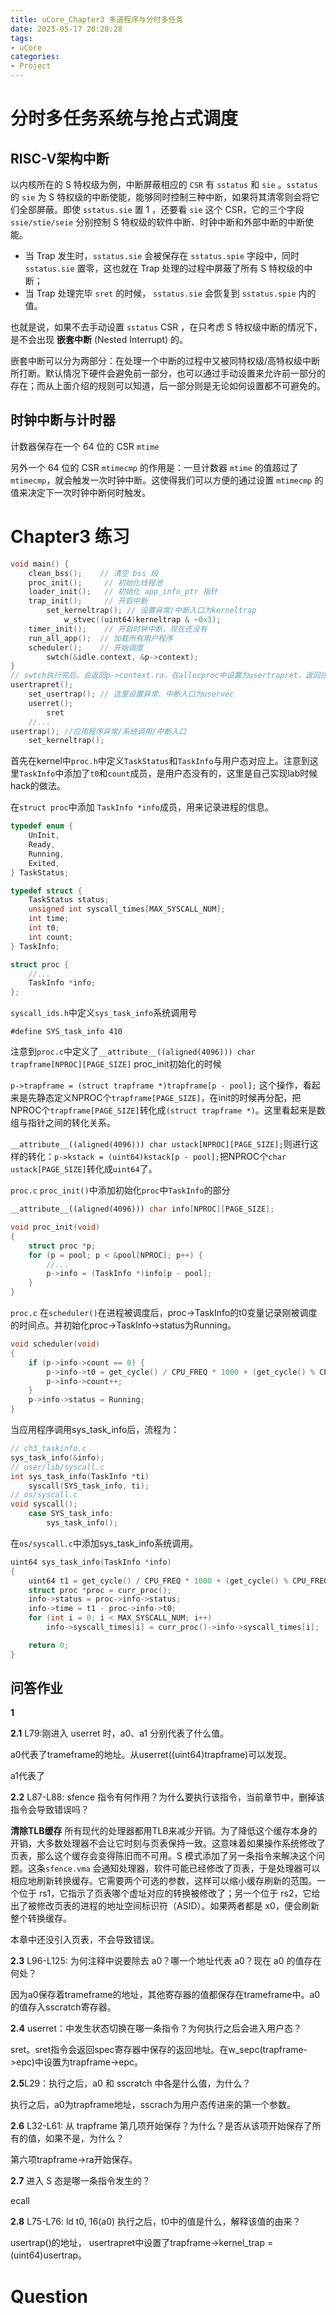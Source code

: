 ```yaml
---
title: uCore_Chapter3 多道程序与分时多任务
date: 2023-05-17 20:20:28
tags:
- uCore
categories:
- Project
---
```


# 分时多任务系统与抢占式调度

## RISC-V架构中断

以内核所在的 S 特权级为例，中断屏蔽相应的 `CSR` 有 `sstatus` 和 `sie` 。`sstatus` 的 `sie` 为 S 特权级的中断使能，能够同时控制三种中断，如果将其清零则会将它们全部屏蔽。即使 `sstatus.sie` 置 1 ，还要看 `sie` 这个 CSR，它的三个字段 `ssie/stie/seie` 分别控制 S 特权级的软件中断、时钟中断和外部中断的中断使能。

- 当 Trap 发生时，`sstatus.sie` 会被保存在 `sstatus.spie` 字段中，同时 `sstatus.sie` 置零，这也就在 Trap 处理的过程中屏蔽了所有 S 特权级的中断；
- 当 Trap 处理完毕 `sret` 的时候， `sstatus.sie` 会恢复到 `sstatus.spie` 内的值。

也就是说，如果不去手动设置 `sstatus` CSR ，在只考虑 S 特权级中断的情况下，是不会出现 **嵌套中断** (Nested Interrupt) 的。

嵌套中断可以分为两部分：在处理一个中断的过程中又被同特权级/高特权级中断所打断。默认情况下硬件会避免前一部分，也可以通过手动设置来允许前一部分的存在；而从上面介绍的规则可以知道，后一部分则是无论如何设置都不可避免的。

## 时钟中断与计时器

计数器保存在一个 64 位的 CSR `mtime`

另外一个 64 位的 CSR `mtimecmp` 的作用是：一旦计数器 `mtime` 的值超过了 `mtimecmp`，就会触发一次时钟中断。这使得我们可以方便的通过设置 `mtimecmp` 的值来决定下一次时钟中断何时触发。

# Chapter3 练习

```c++
void main() {
    clean_bss();    // 清空 bss 段    
    proc_init();     // 初始化线程池
    loader_init();   // 初始化 app_info_ptr 指针
    trap_init();     // 开启中断
    	set_kerneltrap(); // 设置异常/中断入口为kerneltrap
    		w_stvec((uint64)kerneltrap & ~0x3);
    timer_init();    // 开启时钟中断，现在还没有
    run_all_app();  // 加载所有用户程序
    scheduler();    // 开始调度
    	swtch(&idle.context, &p->context);
}
// swtch执行完后，会返回p->context.ra，在allocproc中设置为usertrapret，返回应用态
usertrapret();
	set_usertrap(); // 这里设置异常、中断入口为uservec
	userret();
		sret
    //...
usertrap(); //应用程序异常/系统调用/中断入口
	set_kerneltrap();
```

首先在kernel中`proc.h`中定义`TaskStatus`和`TaskInfo`与用户态对应上。注意到这里`TaskInfo`中添加了`t0`和`count`成员，是用户态没有的，这里是自己实现lab时候hack的做法。

在`struct proc`中添加 `TaskInfo *info`成员，用来记录进程的信息。

```c++
typedef enum {
	UnInit,
	Ready,
	Running,
	Exited,
} TaskStatus;

typedef struct {
	TaskStatus status;
	unsigned int syscall_times[MAX_SYSCALL_NUM];
	int time;
	int t0;
	int count;
} TaskInfo;

struct proc {
	//...
	TaskInfo *info;
};
```

`syscall_ids.h`中定义`sys_task_info`系统调用号

`#define SYS_task_info 410`

注意到`proc.c`中定义了`__attribute__((aligned(4096))) char trapframe[NPROC][PAGE_SIZE]` proc_init初始化的时候

`p->trapframe = (struct trapframe *)trapframe[p - pool];` 这个操作，看起来是先静态定义NPROC个`trapframe[PAGE_SIZE]`，在init的时候再分配，把NPROC个`trapframe[PAGE_SIZE]`转化成`(struct trapframe *)`。这里看起来是数组与指针之间的转化关系。

`__attribute__((aligned(4096))) char ustack[NPROC][PAGE_SIZE];`则进行这样的转化：`p->kstack = (uint64)kstack[p - pool];`把NPROC个`char ustack[PAGE_SIZE]`转化成`uint64`了。

`proc.c` `proc_init()`中添加初始化`proc`中`TaskInfo`的部分

```c++
__attribute__((aligned(4096))) char info[NPROC][PAGE_SIZE];

void proc_init(void)
{
	struct proc *p;
	for (p = pool; p < &pool[NPROC]; p++) {
		//...
		p->info = (TaskInfo *)info[p - pool];
	}
}
```

`proc.c` 在`scheduler()`在进程被调度后，proc->TaskInfo的t0变量记录刚被调度的时间点。并初始化proc->TaskInfo->status为Running。

```c++
void scheduler(void)
{
    if (p->info->count == 0) {
        p->info->t0 = get_cycle() / CPU_FREQ * 1000 + (get_cycle() % CPU_FREQ) * 1000 / CPU_FREQ; //前面是s转化成ms，后面是余下的ms
        p->info->count++;
    }
    p->info->status = Running;
}
```

当应用程序调用sys_task_info后，流程为：

```c++
// ch3_taskinfo.c
sys_task_info(&info);
// user/lib/syscall.c
int sys_task_info(TaskInfo *ti)
    syscall(SYS_task_info, ti);
// os/syscall.c
void syscall();
	case SYS_task_info:
		sys_task_info();
```

在`os/syscall.c`中添加sys_task_info系统调用。

```c++
uint64 sys_task_info(TaskInfo *info)
{
	uint64 t1 = get_cycle() / CPU_FREQ * 1000 + (get_cycle() % CPU_FREQ) * 1000 / CPU_FREQ; // s + ms
	struct proc *proc = curr_proc();
	info->status = proc->info->status;
	info->time = t1 - proc->info->t0;
	for (int i = 0; i < MAX_SYSCALL_NUM; i++)
		info->syscall_times[i] = curr_proc()->info->syscall_times[i];

	return 0;
}
```

## 问答作业

**1**

**2.1** L79:刚进入 userret 时，a0、a1 分别代表了什么值。

a0代表了trameframe的地址。从userret((uint64)trapframe)可以发现。

a1代表了

**2.2** L87-L88: sfence 指令有何作用？为什么要执行该指令，当前章节中，删掉该指令会导致错误吗？

**清除TLB缓存**
所有现代的处理器都用TLB来减少开销。为了降低这个缓存本身的开销，大多数处理器不会让它时刻与页表保持一致。这意味着如果操作系统修改了页表，那么这个缓存会变得陈旧而不可用。S 模式添加了另一条指令来解决这个问题。这条`sfence.vma` 会通知处理器，软件可能已经修改了页表，于是处理器可以相应地刷新转换缓存。它需要两个可选的参数，这样可以缩小缓存刷新的范围。一个位于 rs1，它指示了页表哪个虚址对应的转换被修改了；另一个位于 rs2，它给出了被修改页表的进程的地址空间标识符（ASID）。如果两者都是 x0，便会刷新整个转换缓存。

本章中还没引入页表，不会导致错误。

**2.3** L96-L125: 为何注释中说要除去 a0？哪一个地址代表 a0？现在 a0 的值存在何处？

因为a0保存着trameframe的地址，其他寄存器的值都保存在trameframe中。a0的值存入sscratch寄存器。

**2.4** userret：中发生状态切换在哪一条指令？为何执行之后会进入用户态？

sret。sret指令会返回spec寄存器中保存的返回地址。在w_sepc(trapframe->epc)中设置为trapframe->epc。

**2.5**L29：执行之后，a0 和 sscratch 中各是什么值，为什么？

执行之后，a0为trapframe地址，sscrach为用户态传进来的第一个参数。

**2.6** L32-L61: 从 trapframe 第几项开始保存？为什么？是否从该项开始保存了所有的值，如果不是，为什么？

第六项trapframe->ra开始保存。

**2.7** 进入 S 态是哪一条指令发生的？

ecall

**2.8** L75-L76: ld t0, 16(a0) 执行之后，t0中的值是什么，解释该值的由来？

usertrap()的地址，  usertrapret中设置了trapframe->kernel_trap = (uint64)usertrap。

# Question
